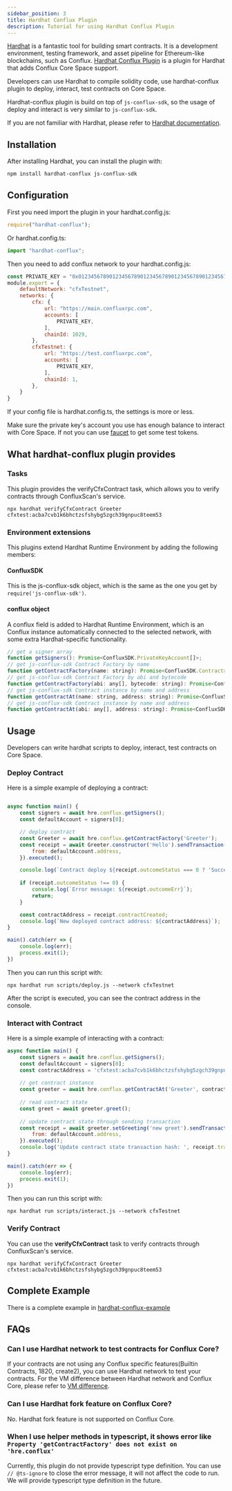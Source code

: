 ```yaml
---
sidebar_position: 3
title: Hardhat Conflux Plugin
description: Tutorial for using Hardhat Conflux Plugin
---
```


[Hardhat](https://hardhat.org/) is a fantastic tool for building smart contracts. It is a development environment, testing framework, and asset pipeline for Ethereum-like blockchains, such as Conflux. [Hardhat Conflux Plugin](https://github.com/conflux-chain/hardhat-conflux) is a plugin for Hardhat that adds Conflux Core Space support.

Developers can use Hardhat to compile solidity code, use hardhat-conflux plugin to deploy, interact, test contracts on Core Space.

Hardhat-conflux plugin is build on top of `js-conflux-sdk`, so the usage of deploy and interact is very similar to `js-conflux-sdk`.

If you are not familiar with Hardhat, please refer to [Hardhat documentation](https://hardhat.org/getting-started/).

## Installation

After installing Hardhat, you can install the plugin with:

```bash
npm install hardhat-conflux js-conflux-sdk
```

## Configuration

First you need import the plugin in your hardhat.config.js:

```js
require("hardhat-conflux");
```

Or hardhat.config.ts:

```ts
import "hardhat-conflux";
```

Then you need to add conflux network to your hardhat.config.js:

```js
const PRIVATE_KEY = "0x0123456789012345678901234567890123456789012345678901234567890123"; // replace with your private key
module.export = {
    defaultNetwork: "cfxTestnet",
    networks: {
        cfx: {
            url: "https://main.confluxrpc.com",
            accounts: [
                PRIVATE_KEY,
            ],
            chainId: 1029,
        },
        cfxTestnet: {
            url: "https://test.confluxrpc.com",
            accounts: [
                PRIVATE_KEY,
            ],
            chainId: 1,
        },
    }
}
```

If your config file is hardhat.config.ts, the settings is more or less.

Make sure the private key's account you use has enough balance to interact with Core Space. If not you can use [faucet](https://faucet.confluxnetwork.org/) to get some test tokens.

## What hardhat-conflux plugin provides

### Tasks

This plugin provides the verifyCfxContract task, which allows you to verify contracts through ConfluxScan's service.

```shell
npx hardhat verifyCfxContract Greeter cfxtest:acba7cvb1k6bhctzsfshybg5zgch39gnpuc8teem53
```

### Environment extensions

This plugins extend Hardhat Runtime Environment by adding the following members:

#### ConfluxSDK

This is the js-conflux-sdk object, which is the same as the one you get by `require('js-conflux-sdk')`.

#### conflux object

A conflux field is added to Hardhat Runtime Environment, which is an Conflux instance automatically connected to the selected network, with some extra Hardhat-specific functionality.

```js
// get a signer array
function getSigners(): Promise<ConfluxSDK.PrivateKeyAccount[]>;
// get js-conflux-sdk Contract Factory by name
function getContractFactory(name: string): Promise<ConfluxSDK.Contract>;
// get js-conflux-sdk Contract Factory by abi and bytecode
function getContractFactory(abi: any[], bytecode: string): Promise<ConfluxSDK.Contract>;
// get js-conflux-sdk Contract instance by name and address
function getContractAt(name: string, address: string): Promise<ConfluxSDK.Contract>;
// get js-conflux-sdk Contract instance by name and address
function getContractAt(abi: any[], address: string): Promise<ConfluxSDK.Contract>;
```

## Usage

Developers can write hardhat scripts to deploy, interact, test contracts on Core Space.

### Deploy Contract

Here is a simple example of deploying a contract:

```js

async function main() {
    const signers = await hre.conflux.getSigners();
    const defaultAccount = signers[0];

    // deploy contract
    const Greeter = await hre.conflux.getContractFactory('Greeter');
    const receipt = await Greeter.constructor('Hello').sendTransaction({
        from: defaultAccount.address,
    }).executed();

    console.log(`Contract deploy ${receipt.outcomeStatus === 0 ? 'Success' : 'Failed'}`);
    
    if (receipt.outcomeStatus !== 0) {
        console.log(`Error message: ${receipt.outcomeErr}`);
        return;
    }

    const contractAddress = receipt.contractCreated;
    console.log(`New deployed contract address: ${contractAddress}`);
}

main().catch(err => {
    console.log(err);
    process.exit(1);
})
```

Then you can run this script with:

```shell
npx hardhat run scripts/deploy.js --network cfxTestnet
```

After the script is executed, you can see the contract address in the console.

### Interact with Contract

Here is a simple example of interacting with a contract:

```js
async function main() {
    const signers = await hre.conflux.getSigners();
    const defaultAccount = signers[0];
    const contractAddress = 'cfxtest:acba7cvb1k6bhctzsfshybg5zgch39gnpuc8teem53'; // replace with your contract address
    
    // get contract instance
    const greeter = await hre.conflux.getContractAt('Greeter', contractAddress);
    
    // read contract state
    const greet = await greeter.greet();
    
    // update contract state through sending transaction
    const receipt = await greeter.setGreeting('new greet').sendTransaction({
        from: defaultAccount.address,
    }).executed();
    console.log('Update contract state transaction hash: ', receipt.transactionHash);
}

main().catch(err => {
    console.log(err);
    process.exit(1);
})
```

Then you can run this script with:

```shell
npx hardhat run scripts/interact.js --network cfxTestnet
```

### Verify Contract

You can use the **verifyCfxContract** task to verify contracts through ConfluxScan's service.

```shell
npx hardhat verifyCfxContract Greeter cfxtest:acba7cvb1k6bhctzsfshybg5zgch39gnpuc8teem53
```

## Complete Example

There is a complete example in [hardhat-conflux-example](https://github.com/Conflux-Chain/hardhat-conflux-example)

## FAQs

### Can I use Hardhat network to test contracts for Conflux Core?

If your contracts are not using any Conflux specific features(Builtin Contracts, 1820, create2), you can use Hardhat network to test your contracts. For the VM difference between Hardhat network and Conflux Core, please refer to [VM difference](../learn/core-space-basics/vm-difference.md).

### Can I use Hardhat fork feature on Conflux Core?

No. Hardhat fork feature is not supported on Conflux Core.

### When I use helper methods in typescript, it shows error like `Property 'getContractFactory' does not exist on 'hre.conflux'`

Currently, this plugin do not provide typescript type definition. You can use `// @ts-ignore` to close the error message, it will not affect the code to run. We will provide typescript type definition in the future.